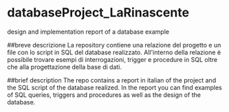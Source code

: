 # databaseProject_LaRinascente
design and implementation report of a database example

##breve descrizione
La repository contiene una relazione del progetto e un file con lo script in SQL del database realizzato.
All'interno della relazione è possibile trovare esempi di interrogazioni, trigger e procedure in SQL oltre che alla progettazione della base di dati.

##brief description
The repo contains a report in italian of the project and the SQL script of the database realized.
In the report you can find examples of SQL queries, triggers and procedures as well as the design of the database.
